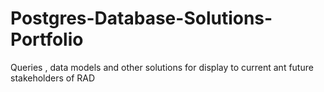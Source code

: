 # Postgres-Database-Solutions-Portfolio
Queries , data models and other solutions for display to current ant future stakeholders of RAD
